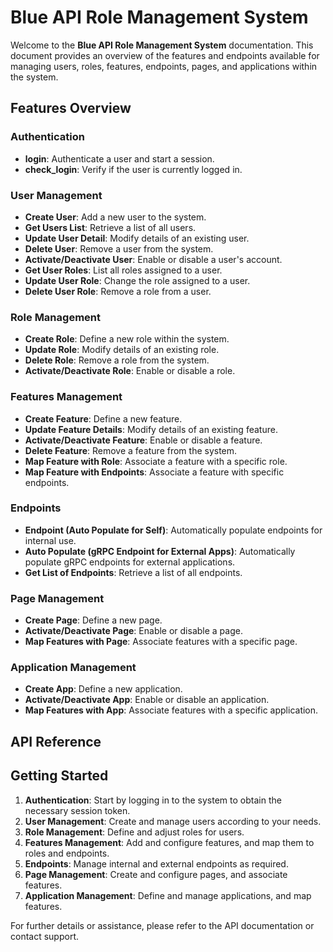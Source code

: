 # Blue API Role Management System

Welcome to the **Blue API Role Management System** documentation. This document provides an overview of the features and endpoints available for managing users, roles, features, endpoints, pages, and applications within the system.

## Features Overview

### Authentication
- **login**: Authenticate a user and start a session.
- **check_login**: Verify if the user is currently logged in.

### User Management
- **Create User**: Add a new user to the system.
- **Get Users List**: Retrieve a list of all users.
- **Update User Detail**: Modify details of an existing user.
- **Delete User**: Remove a user from the system.
- **Activate/Deactivate User**: Enable or disable a user's account.
- **Get User Roles**: List all roles assigned to a user.
- **Update User Role**: Change the role assigned to a user.
- **Delete User Role**: Remove a role from a user.

### Role Management
- **Create Role**: Define a new role within the system.
- **Update Role**: Modify details of an existing role.
- **Delete Role**: Remove a role from the system.
- **Activate/Deactivate Role**: Enable or disable a role.

### Features Management
- **Create Feature**: Define a new feature.
- **Update Feature Details**: Modify details of an existing feature.
- **Activate/Deactivate Feature**: Enable or disable a feature.
- **Delete Feature**: Remove a feature from the system.
- **Map Feature with Role**: Associate a feature with a specific role.
- **Map Feature with Endpoints**: Associate a feature with specific endpoints.

### Endpoints
- **Endpoint (Auto Populate for Self)**: Automatically populate endpoints for internal use.
- **Auto Populate (gRPC Endpoint for External Apps)**: Automatically populate gRPC endpoints for external applications.
- **Get List of Endpoints**: Retrieve a list of all endpoints.

### Page Management
- **Create Page**: Define a new page.
- **Activate/Deactivate Page**: Enable or disable a page.
- **Map Features with Page**: Associate features with a specific page.

### Application Management
- **Create App**: Define a new application.
- **Activate/Deactivate App**: Enable or disable an application.
- **Map Features with App**: Associate features with a specific application.

## API Reference

## Getting Started

1. **Authentication**: Start by logging in to the system to obtain the necessary session token.
2. **User Management**: Create and manage users according to your needs.
3. **Role Management**: Define and adjust roles for users.
4. **Features Management**: Add and configure features, and map them to roles and endpoints.
5. **Endpoints**: Manage internal and external endpoints as required.
6. **Page Management**: Create and configure pages, and associate features.
7. **Application Management**: Define and manage applications, and map features.

For further details or assistance, please refer to the API documentation or contact support.
